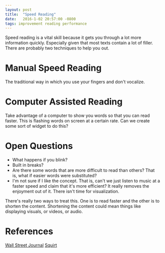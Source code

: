 ```yaml
---
layout: post
title:  "Speed Reading"
date:   2016-1-02 20:57:00 -0800
tags: improvement reading performance
---
```


Speed reading is a vital skill because it gets you through a lot more information quickly. Especially given that most texts
contain a lot of filler. There are probably two techniques to help you out.

# Manual Speed Reading
The traditional way in which you use your fingers and don't vocalize.

# Computer Assisted Reading
Take advantage of a computer to show you words so that you can read faster. This is flashing words on screen at a certain rate. Can we create some sort of widget to do this?

# Open Questions
- What happens if you blink?
- Built in breaks?
- Are there some words that are more difficult to read than others? That is, what if easier words were substituted?
- I'm not sure if I like the concept. That is, can't we just listen to music at a faster speed and claim that it's more efficient? It really removes the enjoyment out of it. There isn't time for visualization.

There's really two ways to treat this. One is to read faster and the other is to shorten the content. Shortening the content could mean things like displaying visuals, or videos, or audio.


# References
[Wall Street Journal](http://projects.wsj.com/speedread/)
[Squirt](https://github.com/cameron/squirt)